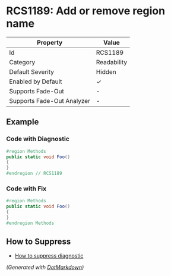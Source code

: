 # RCS1189: Add or remove region name

| Property                    | Value       |
| --------------------------- | ----------- |
| Id                          | RCS1189     |
| Category                    | Readability |
| Default Severity            | Hidden      |
| Enabled by Default          | &#x2713;    |
| Supports Fade\-Out          | \-          |
| Supports Fade\-Out Analyzer | \-          |

## Example

### Code with Diagnostic

```csharp
#region Methods
public static void Foo()
{
}
#endregion // RCS1189
```

### Code with Fix

```csharp
#region Methods
public static void Foo()
{
}
#endregion Methods
```

## How to Suppress

* [How to suppress diagnostic](../HowToConfigureAnalyzers#how-to-suppress-a-diagnostic.md)

*\(Generated with [DotMarkdown](http://github.com/JosefPihrt/DotMarkdown)\)*